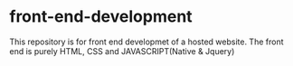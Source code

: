 # front-end-development

This repository is for front end developmet of a hosted website. 
The front end is purely HTML, CSS and JAVASCRIPT(Native & Jquery)
